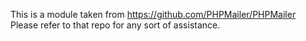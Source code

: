 This is a module taken from https://github.com/PHPMailer/PHPMailer
Please refer to that repo for any sort of assistance.
